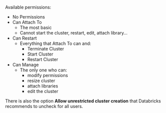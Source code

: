 Available permissions:
- No Permissions
- Can Attach To
	- The most basic
	- Cannot start the cluster, restart, edit, attach library...
- Can Restart
	- Everything that Attach To can and:
		- Terminate Cluster
		- Start Cluster
		- Restart Cluster
- Can Manage
	- The only one who can:
		- modify permissions
		- resize cluster
		- attach libraries
		- edit the cluster


There is also the option __Allow unrestricted cluster creation__ that Databricks recommends to uncheck for all users.